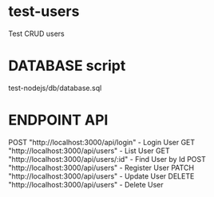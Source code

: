 # test-users
Test CRUD users 
# DATABASE script
test-nodejs/db/database.sql
# ENDPOINT API 
POST "http://localhost:3000/api/login" - Login User
GET "http://localhost:3000/api/users" - List User
GET "http://localhost:3000/api/users/:id" - Find User by Id
POST "http://localhost:3000/api/users" - Register User 
PATCH "http://localhost:3000/api/users" - Update User 
DELETE "http://localhost:3000/api/users" - Delete User 

